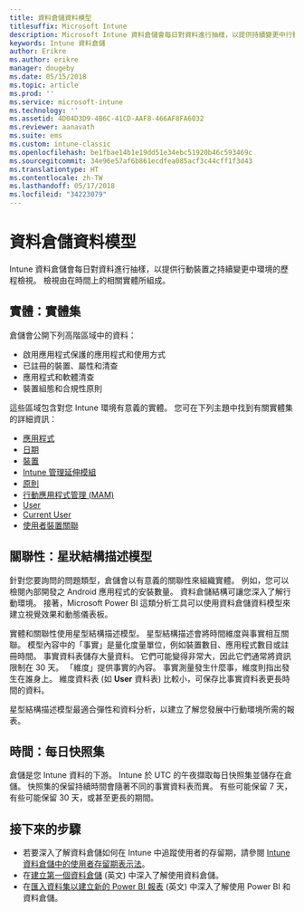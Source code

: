 ```yaml
---
title: 資料倉儲資料模型
titlesuffix: Microsoft Intune
description: Microsoft Intune 資料倉儲會每日對資料進行抽樣，以提供持續變更中行動環境的歷程檢視。
keywords: Intune 資料倉儲
author: Erikre
ms.author: erikre
manager: dougeby
ms.date: 05/15/2018
ms.topic: article
ms.prod: ''
ms.service: microsoft-intune
ms.technology: ''
ms.assetid: 4D04D3D9-4B6C-41CD-AAF8-466AF8FA6032
ms.reviewer: aanavath
ms.suite: ems
ms.custom: intune-classic
ms.openlocfilehash: be1fbae14b1e19dd51e34ebc51920b46c593469c
ms.sourcegitcommit: 34e96e57af6b861ecdfea085acf3c44cff1f3d43
ms.translationtype: HT
ms.contentlocale: zh-TW
ms.lasthandoff: 05/17/2018
ms.locfileid: "34223079"
---
```

# <a name="data-warehouse-data-model"></a>資料倉儲資料模型

Intune 資料倉儲會每日對資料進行抽樣，以提供行動裝置之持續變更中環境的歷程檢視。 檢視由在時間上的相關實體所組成。

## <a name="entities-entity-sets"></a>實體：實體集

倉儲會公開下列高階區域中的資料：

  -  啟用應用程式保護的應用程式和使用方式
  -  已註冊的裝置、屬性和清查
  -  應用程式和軟體清查
  -  裝置組態和合規性原則

這些區域包含對您 Intune 環境有意義的實體。 您可在下列主題中找到有關實體集的詳細資訊：

  -  [應用程式](reports-ref-application.md)
  -  [日期](reports-ref-date.md)
  -  [裝置](reports-ref-devices.md)
  -  [Intune 管理延伸模組](reports-ref-intunemanagementextension.md)
  -  [原則](reports-ref-policy.md)
  -  [行動應用程式管理 (MAM)](reports-ref-mobile-app-management.md)
  -  [User](reports-ref-user.md)
  -  [Current User](reports-ref-current-user.md)
  -  [使用者裝置關聯](reports-ref-user-device.md)

## <a name="relationships-star-schema-model"></a>關聯性：星狀結構描述模型

針對您要詢問的問題類型，倉儲會以有意義的關聯性來組織實體。 例如，您可以檢閱內部開發之 Android 應用程式的安裝數量。 資料倉儲結構可讓您深入了解行動環境。 接著，Microsoft Power BI 這類分析工具可以使用資料倉儲資料模型來建立視覺效果和動態儀表板。

實體和關聯性使用星型結構描述模型。 星型結構描述會將時間維度與事實相互關聯。 模型內容中的「事實」是量化度量單位，例如裝置數目、應用程式數目或註冊時間。 事實資料表儲存大量資料。 它們可能變得非常大，因此它們通常將資訊限制在 30 天。 「維度」提供事實的內容。 事實測量發生什麼事，維度則指出發生在誰身上。 維度資料表 (如 **User** 資料表) 比較小，可保存比事實資料表更長時間的資料。 

星型結構描述模型最適合彈性和資料分析，以建立了解您發展中行動環境所需的報表。

## <a name="time-daily-snapshots"></a>時間：每日快照集

倉儲是您 Intune 資料的下游。 Intune 於 UTC 的午夜擷取每日快照集並儲存在倉儲。 快照集的保留持續時間會隨著不同的事實資料表而異。 有些可能保留 7 天，有些可能保留 30 天，或甚至更長的期間。

## <a name="next-steps"></a>接下來的步驟

 - 若要深入了解資料倉儲如何在 Intune 中追蹤使用者的存留期，請參閱 [Intune 資料倉儲中的使用者存留期表示法](reports-ref-user-timeline.md)。
 - 在[建立第一個資料倉儲](https://www.codeproject.com/Articles/652108/Create-First-Data-WareHouse) \(英文\) 中深入了解使用資料倉儲。
 - 在[匯入資料集以建立新的 Power BI 報表](https://powerbi.microsoft.com/documentation/powerbi-service-create-a-new-report/) \(英文\) 中深入了解使用 Power BI 和資料倉儲。 
